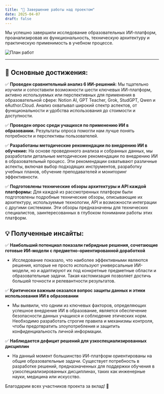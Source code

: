 ```yaml
---
title: "🎯 Завершение работы над проектом"
date: 2025-04-07
draft: false
---
```

Мы успешно завершили исследование образовательных ИИ-платформ, проанализировав их функциональность, техническую архитектуру и практическую применимость в учебном процессе.

![План работ](/images/i2.webp)

---
## 🔹 Основные достижения:

✅ **Проведен сравнительный анализ 6 ИИ-решений:** Мы тщательно изучили и сопоставили возможности шести ключевых ИИ-платформ, активно используемых или перспективных для применения в образовательной сфере: Notion AI, GPT Teacher, Grok, StudGPT, Qwen и eAuthor.Cloud. Анализ охватывал широкий спектр аспектов, от функциональности и удобства использования до стоимости и доступности.

✅ **Проведен опрос среди учащихся по применению ИИ в образовании.** Результаты опроса помогли нам лучше понять потребности и перспективы пользователей.

✅ **Разработаны методические рекомендации по внедрению ИИ в обучение:** На основе проведенного анализа и собранных данных, мы разработали детальные методические рекомендации по внедрению ИИ в образовательный процесс. Эти рекомендации охватывают различные аспекты, включая выбор подходящих инструментов, разработку учебных планов, обучение преподавателей и мониторинг эффективности.

✅ **Подготовлены технические обзоры архитектуры и API каждой платформы:** Для каждой из рассмотренных платформ были подготовлены подробные технические обзоры, описывающие их архитектуру, используемые технологии, API и возможности интеграции с другими системами. Эти обзоры предназначены для технических специалистов, заинтересованных в глубоком понимании работы этих платформ.

## 💡 Полученные инсайты:

✅ **Наибольший потенциал показали гибридные решения, сочетающие готовые ИИ-модели с предметно-ориентированной доработкой**
  - Исследование показало, что наиболее эффективными являются решения, которые не просто используют универсальные ИИ-модели, но и адаптируют их под конкретные предметные области и образовательные задачи. Такая кастомизация позволяет достичь большей точности и релевантности результатов.

✅ **Критически важным оказался вопрос защиты данных и этики использования ИИ в образовании**
  - Мы выявили, что одним из ключевых факторов, определяющих успешное внедрение ИИ в образование, является обеспечение безопасности данных учащихся и соблюдение этических норм. Необходимо разработать строгие правила и механизмы контроля, чтобы предотвратить злоупотребления и защитить конфиденциальность личной информации.

✅ **Наблюдается дефицит решений для узкоспециализированных дисциплин**
  - На данный момент большинство ИИ-платформ ориентированы на общие образовательные задачи. Существует потребность в разработке решений, предназначенных для поддержки обучения в узкоспециализированных дисциплинах, таких как инженерные науки, медицина или искусство.


Благодарим всех участников проекта за вклад! 🚀